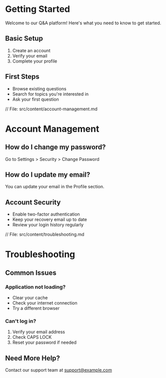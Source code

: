 # Getting Started

Welcome to our Q&A platform! Here's what you need to know to get started.

## Basic Setup
1. Create an account
2. Verify your email
3. Complete your profile

## First Steps
- Browse existing questions
- Search for topics you're interested in
- Ask your first question

// File: src/content/account-management.md
# Account Management

## How do I change my password?
Go to Settings > Security > Change Password

## How do I update my email?
You can update your email in the Profile section.

## Account Security
- Enable two-factor authentication
- Keep your recovery email up to date
- Review your login history regularly

// File: src/content/troubleshooting.md
# Troubleshooting

## Common Issues

### Application not loading?
- Clear your cache
- Check your internet connection
- Try a different browser

### Can't log in?
1. Verify your email address
2. Check CAPS LOCK
3. Reset your password if needed

## Need More Help?
Contact our support team at support@example.com